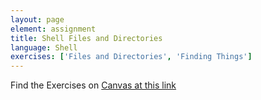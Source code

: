 ```yaml
---
layout: page
element: assignment
title: Shell Files and Directories
language: Shell
exercises: ['Files and Directories', 'Finding Things']
---
```

Find the Exercises on [Canvas at this link](https://canvas.okstate.edu/courses/51969/quizzes/107715)

<!--

% include assignment.html %}
Had to remove the front curly bracket

-->